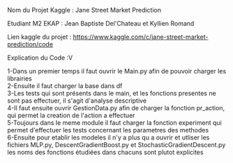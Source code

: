 Nom du Projet Kaggle : Jane Street Market Prediction

Etudiant M2 EKAP : Jean Baptiste Del'Chateau et Kyllien Romand

Lien kaggle du projet : https://www.kaggle.com/c/jane-street-market-prediction/code

Explication du Code :V

1-Dans un premier temps il faut ouvrir le Main.py afin de pouvoir charger les librairies<br>
2-Ensuite il faut charger la base dans df<br>
3-Les tests qui sont présents dans le main, et les fonctions presentes ne sont pas effectuer, il s'agit d'analyse descriptive<br>
4-Il faut ensuite ouvrir GestionData.py afin de charger la fonction pr_action, qui permet la creation de l'action a effectuer<br>
5-Toujours dans le meme module il faut charger la fonction experiment qui permet d'effectuer les tests concernant les parametres des methodes<br>
6-Ensuite pour etablir les modeles il n'y a plus qu a ouvrir et utliser les fichiers MLP.py, DescentGradientBoost.py et StochasticGradientDescent.py<br>
les noms des fonctions étudiées dans chacuns sont plutot explicites<br>



